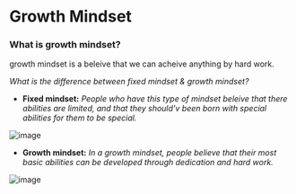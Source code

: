 # Growth Mindset
### What is growth mindset? 
growth mindset is a beleive that we can acheive anything by hard work.

 *What is the difference between fixed mindset & growth mindset?* 
* __Fixed mindset:__ *People who have this type of mindset beleive that there abilities are limited, and that they should'v  been born with special abilities for them to be special.* 


![image](https://user-images.githubusercontent.com/83532115/116813098-cbd3e500-ab5a-11eb-845d-d9d8e448927b.png)


* **Growth mindset:**  *In a growth mindset, people believe that their most basic abilities can be developed through dedication and hard work.*

![image](https://user-images.githubusercontent.com/83532115/116813908-f3c54780-ab5e-11eb-9799-da0474ea9fb9.png)